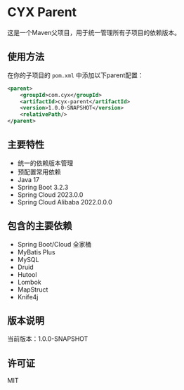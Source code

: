# CYX Parent

这是一个Maven父项目，用于统一管理所有子项目的依赖版本。

## 使用方法

在你的子项目的 `pom.xml` 中添加以下parent配置：

```xml
<parent>
    <groupId>com.cyx</groupId>
    <artifactId>cyx-parent</artifactId>
    <version>1.0.0-SNAPSHOT</version>
    <relativePath/>
</parent>
```

## 主要特性

- 统一的依赖版本管理
- 预配置常用依赖
- Java 17
- Spring Boot 3.2.3
- Spring Cloud 2023.0.0
- Spring Cloud Alibaba 2022.0.0.0

## 包含的主要依赖

- Spring Boot/Cloud 全家桶
- MyBatis Plus
- MySQL
- Druid
- Hutool
- Lombok
- MapStruct
- Knife4j

## 版本说明

当前版本：1.0.0-SNAPSHOT

## 许可证

MIT 